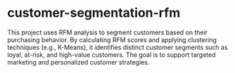 # customer-segmentation-rfm
This project uses RFM analysis to segment customers based on their purchasing behavior. By calculating RFM scores and applying clustering techniques (e.g., K-Means), it identifies distinct customer segments such as loyal, at-risk, and high-value customers. The goal is to support targeted marketing and personalized customer strategies. 
